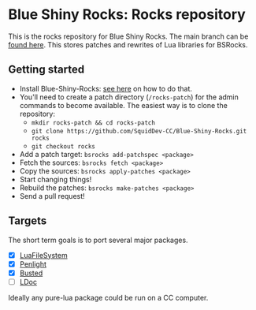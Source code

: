 # Blue Shiny Rocks: Rocks repository

This is the rocks repository for Blue Shiny Rocks.
The main branch can be [found here](https://github.com/SquidDev-CC/Blue-Shiny-Rocks).
This stores patches and rewrites of Lua libraries for BSRocks.

## Getting started
 - Install Blue-Shiny-Rocks: [see here](https://github.com/SquidDev-CC/Blue-Shiny-Rocks#patchspec) on how to do that.
 - You'll need to create a patch directory (`/rocks-patch`) for the admin commands to become available. The easiest way is to clone the repository:
   - `mkdir rocks-patch && cd rocks-patch`
   - `git clone https://github.com/SquidDev-CC/Blue-Shiny-Rocks.git rocks`
   - `git checkout rocks`
 - Add a patch target: `bsrocks add-patchspec <package>`
 - Fetch the sources: `bsrocks fetch <package>`
 - Copy the sources: `bsrocks apply-patches <package>`
 - Start changing things!
 - Rebuild the patches: `bsrocks make-patches <package>`
 - Send a pull request!

## Targets
The short term goals is to port several major packages.

 - [x] [LuaFileSystem](https://keplerproject.github.io/luafilesystem/)
 - [x] [Penlight](https://github.com/stevedonovan/Penlight)
 - [x] [Busted](https://github.com/Olivine-Labs/busted)
 - [ ] [LDoc](https://github.com/stevedonovan/LDoc)

Ideally any pure-lua package could be run on a CC computer.
